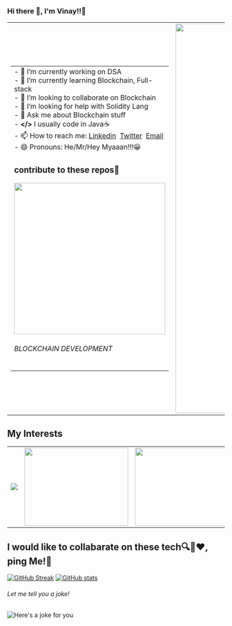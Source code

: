 ### Hi there 👋, I'm Vinay!!🤟
<table>
  <tr>
    <td>
      <table>
        <tr>
          <td>
            - 🔭 I’m currently working on DSA<br>
- 🌱 I’m currently learning Blockchain, Full-stack<br>
- 👯 I’m looking to collaborate on Blockchain<br>
- 🤔 I’m looking for help with Solidity Lang<br>
- 💬 Ask me about Blockchain stuff<br>
- <b>&lt;/&gt;</b> I usually code in Java☕<br>
- 📫 How to reach me: 
<a href="https://www.linkedin.com/in/sangam-sai-sri-vinay-r-77490b190/">Linkedin</a>&nbsp;
<a href="https://twitter.com/saisrivinay1729">Twitter</a>&nbsp;
<a href="mailto:sssvinayr@gmail.com">Email</a><br>
- 😄 Pronouns: He/Mr/Hey Myaaan!!!😀
          </td>
        </tr>
        <tr><td><h3>contribute to these repos🌈</h3>
          <a href="https://github.com/sangamsaisrivinay/blockchain_development">
            <img src="https://octodex.github.com/images/daftpunktocat-thomas.gif" width="350" height="350"></a><br/><h6>BLOCKCHAIN DEVELOPMENT</h6></td>
        </tr>
      </table>
    </td>
    <td><img src="https://octodex.github.com/images/gobbleotron.gif" width="900"></td>
  </tr>
  </table>

## My Interests
<table>
  <tr><td><img src="https://img.etimg.com/thumb/msid-80075391,width-240,height-180,imgsize-262056,resizemode-8,quality-100/tech/information-tech/you-i-ai-how-artificial-intelligence-touches-almost-every-aspect-of-our-lives.jpg"></td>
    <td><img src="https://news.mit.edu/sites/default/files/images/202106/MIT-Algorand-01.jpg" width="240" height="180"></td>
    <td><img src="https://genesisblockhk.com/wp-content/uploads/2020/06/DeFi.jpg" width="240" height="180"></td>
    <td><img src="https://akm-img-a-in.tosshub.com/businesstoday/images/story/202203/nfts-sixteen_nine.jpeg?size=240:180"></td>
  </tr>
  </table>
<h2>I would like to collabarate on these tech🔍📢❤️️, ping Me!💌</h2>

[![GitHub Streak](https://github-readme-streak-stats.herokuapp.com/?user=DenverCoder1)](https://git.io/streak-stats)</tr>
[![GitHub stats](https://github-readme-stats.vercel.app/api?username=sangamsaisrivinay&count_private=true)](https://github.com/anuraghazra/github-readme-stats)
<h6>Let me tell you a joke!</h6>

![Here's a joke for you](https://camo.githubusercontent.com/727b46e1d3fa1dc9460d1f7a8c4f4fb8a5523029a3389abf818bc1f95430b4ac/68747470733a2f2f726561646d652d6a6f6b65732e76657263656c2e6170702f617069)
